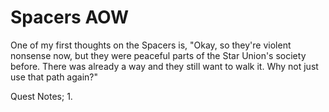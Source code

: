 # Spacers AOW

One of my first thoughts on the Spacers is, "Okay, so they're violent nonsense now, but they were peaceful parts of the Star Union's society before.  There was already a way and they still want to walk it.  Why not just use that path again?"

Quest Notes;
1.  